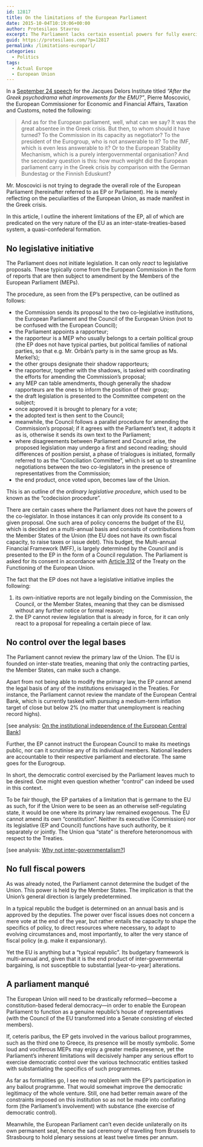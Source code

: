 ```yaml
---
id: 12817
title: On the limitations of the European Parliament
date: 2015-10-04T10:19:06+00:00
author: Protesilaos Stavrou
excerpt: The Parliament lacks certain essential powers for fully exercising its democratic mandate and for exerting effective control over the institutions it scrutinises. Its inherent limitations can be attributed to the very nature of the European Union as an inter-state-treaties-based system, a peculiar quasi-confederation.
guid: https://protesilaos.com/?p=12817
permalink: /limitations-europarl/
categories:
  - Politics
tags:
  - Actual Europe
  - European Union
---
```

In a <a href="http://www.delorsinstitute.eu/011-21955-After-the-Greek-psychodrama-what-improvements-for-the-EMU.html" target="_blank">September 24 speech</a> for the Jacques Delors Institute titled _“After the Greek psychodrama what improvements for the EMU?”_, Pierre Moscovici, the European Commissioner for Economic and Financial Affairs, Taxation and Customs, noted the following:

> And as for the European parliament, well, what can we say? It was the great absentee in the Greek crisis. But then, to whom should it have turned? To the Commission in its capacity as negotiator? To the president of the Eurogroup, who is not answerable to it? To the IMF, which is even less answerable to it? Or to the European Stability Mechanism, which is a purely intergovernmental organisation? And the secondary question is this: how much weight did the European parliament carry in the Greek crisis by comparison with the German Bundestag or the Finnish Eduskunt?

Mr. Moscovici is not trying to degrade the overall role of the European Parliament (hereinafter referred to as EP or Parliament). He is merely reflecting on the peculiarities of the European Union, as made manifest in the Greek crisis.

In this article, I outline the inherent limitations of the EP, all of which are predicated on the very nature of the EU as an inter-state-treaties-based system, a quasi-confederal formation.

## No legislative initiative

The Parliament does not initiate legislation. It can only _react_ to legislative proposals. These typically come from the European Commission in the form of reports that are then subject to amendment by the Members of the European Parliament (MEPs).

The procedure, as seen from the EP&#8217;s perspective, can be outlined as follows:

  * the Commission sends its proposal to the two co-legislative institutions, the European Parliament and the Council of the European Union (not to be confused with the European Council);
  * the Parliament appoints a rapporteur;
  * the rapporteur is a MEP who usually belongs to a certain political group (the EP does not have typical parties, but political families of national parties, so that e.g. Mr. Orbán’s party is in the same group as Ms. Merkel’s);
  * the other groups designate their shadow rapporteurs;
  * the rapporteur, together with the shadows, is tasked with coordinating the efforts for amending the Commission’s proposal;
  * any MEP can table amendments, though generally the shadow rapporteurs are the ones to inform the position of their group;
  * the draft legislation is presented to the Committee competent on the subject;
  * once approved it is brought to plenary for a vote;
  * the adopted text is then sent to the Council;
  * meanwhile, the Council follows a parallel procedure for amending the Commission’s proposal; if it agrees with the Parliament&#8217;s text, it adopts it as is, otherwise it sends its own text to the Parliament;
  * where disagreements between Parliament and Council arise, the proposed legislation may undergo a first and second reading; should differences of position persist, a phase of trialogues is initiated, formally referred to as the &#8220;Conciliation Committee&#8221;, which is set up to streamline negotiations between the two co-legislators in the presence of representatives from the Commission;
  * the end product, once voted upon, becomes law of the Union.

This is an outline of the _ordinary legislative procedure_, which used to be known as the “codecision procedure”.

There are certain cases where the Parliament does not have the powers of the co-legislator. In those instances it can only provide its consent to a given proposal. One such area of policy concerns the budget of the EU, which is decided on a multi-annual basis and consists of contributions from the Member States of the Union (the EU does not have its own fiscal capacity, to raise taxes or issue debt). This budget, the Multi-annual Financial Framework (MFF), is largely determined by the Council and is presented to the EP in the form of a Council regulation. The Parliament is asked for its consent in accordance with <a href="http://eur-lex.europa.eu/legal-content/EN/TXT/HTML/?uri=OJ:C:2010:083:FULL&from=en" target="_blank">Article 312</a> of the Treaty on the Functioning of the European Union.

The fact that the EP does not have a legislative initiative implies the following:

  1. its own-initiative reports are not legally binding on the Commission, the Council, or the Member States, meaning that they can be dismissed without any further notice or formal reason;
  2. the EP cannot review legislation that is already in force, for it can only react to a proposal for repealing a certain piece of law.

## No control over the legal bases

The Parliament cannot review the primary law of the Union. The EU is founded on inter-state treaties, meaning that only the contracting parties, the Member States, can make such a change.

Apart from not being able to modify the primary law, the EP cannot amend the legal basis of any of the institutions envisaged in the Treaties. For instance, the Parliament cannot review the mandate of the European Central Bank, which is currently tasked with pursuing a medium-term inflation target of close but below 2% (no matter that unemployment is reaching record highs).

[see analysis: [On the institutional independence of the European Central Bank](https://protesilaos.com/institutional-independence-ecb/)]

Further, the EP cannot instruct the European Council to make its meetings public, nor can it scrutinise any of its individual members. National leaders are accountable to their respective parliament and electorate. The same goes for the Eurogroup.

In short, the democratic control exercised by the Parliament leaves much to be desired. One might even question whether “control” can indeed be used in this context.

To be fair though, the EP partakes of a limitation that is germane to the EU as such, for if the Union were to be seen as an otherwise self-regulating state, it would be one where its primary law remained exogenous. The EU cannot amend its own “constitution”. Neither its executive (Commission) nor its legislative (EP and Council) functions have such authority, be it separately or jointly. The Union qua &#8220;state&#8221; is therefore heteronomous with respect to the Treaties.

[see analysis: [Why not inter-governmentalism?](https://protesilaos.com/why-inter-governmentalism/)]

## No full fiscal powers

As was already noted, the Parliament cannot determine the budget of the Union. This power is held by the Member States. The implication is that the Union’s general direction is largely predetermined.

In a typical republic the budget is determined on an annual basis and is approved by the deputies. The power over fiscal issues does not concern a mere vote at the end of the year, but rather entails the capacity to shape the specifics of policy, to direct resources where necessary, to adapt to evolving circumstances and, most importantly, to alter the very stance of fiscal policy (e.g. make it expansionary).

Yet the EU is anything but a “typical republic”. Its budgetary framework is multi-annual and, given that it is the end product of inter-governmental bargaining, is not susceptible to substantial [year-to-year] alterations.

## A parliament manqué

The European Union will need to be drastically reformed—become a constitution-based federal democracy—in order to enable the European Parliament to function as a genuine republic’s house of representatives (with the Council of the EU transformed into a Senate consisting of elected members).

If, ceteris paribus, the EP gets involved in the various bailout programmes, such as the third one to Greece, its presence will be mostly symbolic. Some loud and vociferous MEPs may enjoy a greater media presence, yet the Parliament’s inherent limitations will decisively hamper any serious effort to exercise democratic control over the various technocratic entities tasked with substantiating the specifics of such programmes.

As far as formalities go, I see no real problem with the EP’s participation in any bailout programme. That would somewhat improve the democratic legitimacy of the whole venture. Still, one had better remain aware of the constraints imposed on this institution so as not be made into conflating form (the Parliament’s involvement) with substance (the exercise of democratic control).

Meanwhile, the European Parliament can&#8217;t even decide unilaterally on its own permanent seat, hence the sad ceremony of travelling from Brussels to Strasbourg to hold plenary sessions at least twelve times per annum.
